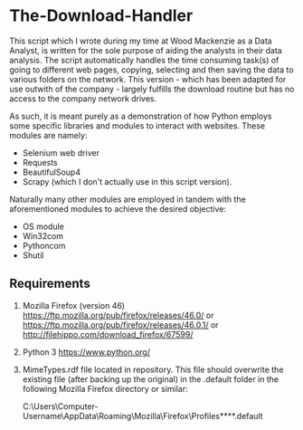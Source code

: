 # The-Download-Handler
This script which I wrote during my time at Wood Mackenzie as a Data Analyst, is written for the sole purpose of aiding the analysts in their data analysis. The script automatically handles the time consuming task(s) of going to different web pages, copying, selecting and then saving the data to various folders on the network. This version - which has been adapted for use outwith of the company - largely fulfills the download routine but has no access to the company network drives. 

As such, it is meant purely as a demonstration of how Python employs some specific libraries and modules to interact with websites. These modules are namely: 
- Selenium web driver
- Requests
- BeautifulSoup4
- Scrapy (which I don't actually use in this script version). 

Naturally many other modules are employed in tandem with the aforementioned modules to achieve the desired objective: 
- OS module
- Win32com
- Pythoncom
- Shutil

Requirements
------------

1. Mozilla Firefox (version 46)
   https://ftp.mozilla.org/pub/firefox/releases/46.0/
   or
   https://ftp.mozilla.org/pub/firefox/releases/46.0.1/
   or
   http://filehippo.com/download_firefox/67599/
   
2. Python 3
   https://www.python.org/
   
3. MimeTypes.rdf file located in repository.
   This file should overwrite the existing file (after backing up the original) in the .default folder in the following Mozilla Firefox      directory or similar:
   
   C:\Users\Computer-Username\AppData\Roaming\Mozilla\Firefox\Profiles\****.default

   
